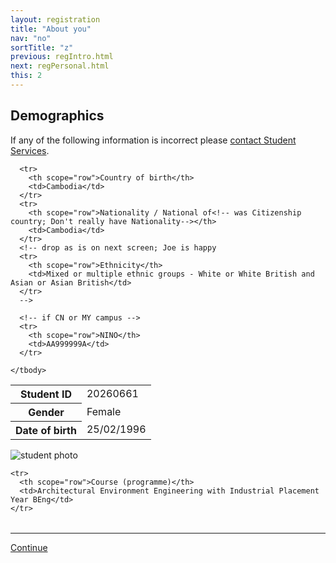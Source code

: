 ```yaml
---
layout: registration
title: "About you"
nav: "no"
sortTitle: "z"
previous: regIntro.html
next: regPersonal.html
this: 2
---
```


## Demographics

If any of the following information is incorrect please [contact Student Services](https://www.nottingham.ac.uk/studentservices/help/index.aspx).

<div class="clearfix">
  <table class="table table-sm notFullWidth floatLeft">
    <tbody>
      <tr>
        <th scope="row">Student ID</th>
        <td>20260661</td>
      </tr>
      <tr>
        <th scope="row">Gender</th>
        <td>Female</td>
      </tr>
      <tr>
        <th scope="row">Date of birth</th>
        <td>25/02/1996</td>
      </tr>

      <tr>
        <th scope="row">Country of birth</th>
        <td>Cambodia</td>
      </tr>
      <tr>
        <th scope="row">Nationality / National of<!-- was Citizenship country; Don't really have Nationality--></th>
        <td>Cambodia</td>
      </tr>
      <!-- drop as is on next screen; Joe is happy
      <tr>
        <th scope="row">Ethnicity</th>
        <td>Mixed or multiple ethnic groups - White or White British and Asian or Asian British</td>
      </tr>
      -->

      <!-- if CN or MY campus -->
      <tr>
        <th scope="row">NINO</th>
        <td>AA999999A</td>
      </tr>

    </tbody>
  </table>

  <img src="{{ '/images/photo.jpg' | prepend: site.baseurl }}" class="photo floatLeft" alt="student photo"/>
</div>



<table class="table table-sm notFullWidth">
  <tbody>

<!-- Ruth: remove this
    <tr>
      <th scope="row">Visa or Permit Data</th>
      <td>Lorum ipsum what goes here????</td>
    </tr>
-->

    <tr>
      <th scope="row">Course (programme)</th>
      <td>Architectural Environment Engineering with Industrial Placement Year BEng</td>
    </tr>
  </tbody>
</table>

----

<div id="buttons">
  <a class="btn btn-primary" type="submit" href="{{page.next}}">Continue</a>
</div>

